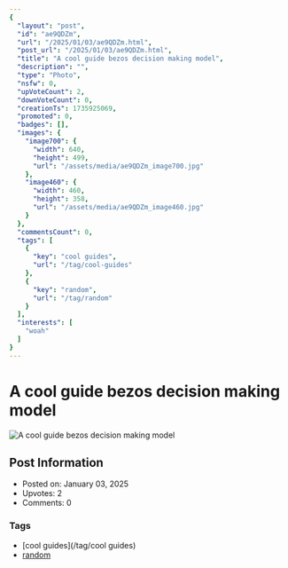 ```yaml
---
{
  "layout": "post",
  "id": "ae9QDZm",
  "url": "/2025/01/03/ae9QDZm.html",
  "post_url": "/2025/01/03/ae9QDZm.html",
  "title": "A cool guide bezos decision making model",
  "description": "",
  "type": "Photo",
  "nsfw": 0,
  "upVoteCount": 2,
  "downVoteCount": 0,
  "creationTs": 1735925069,
  "promoted": 0,
  "badges": [],
  "images": {
    "image700": {
      "width": 640,
      "height": 499,
      "url": "/assets/media/ae9QDZm_image700.jpg"
    },
    "image460": {
      "width": 460,
      "height": 358,
      "url": "/assets/media/ae9QDZm_image460.jpg"
    }
  },
  "commentsCount": 0,
  "tags": [
    {
      "key": "cool guides",
      "url": "/tag/cool-guides"
    },
    {
      "key": "random",
      "url": "/tag/random"
    }
  ],
  "interests": [
    "woah"
  ]
}
---
```


# A cool guide bezos decision making model

![A cool guide bezos decision making model](/assets/media/ae9QDZm_image700.jpg)

## Post Information

- Posted on: January 03, 2025
- Upvotes: 2
- Comments: 0

### Tags

- [cool guides](/tag/cool guides)
- [random](/tag/random)
